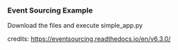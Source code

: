 ### Event Sourcing Example

Download the files and execute simple_app.py

credits: https://eventsourcing.readthedocs.io/en/v6.3.0/
